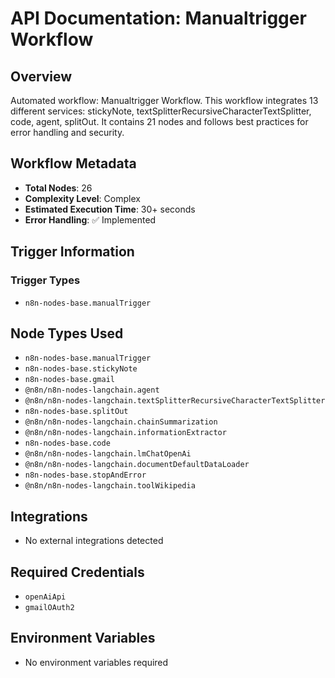 # API Documentation: Manualtrigger Workflow

## Overview
Automated workflow: Manualtrigger Workflow. This workflow integrates 13 different services: stickyNote, textSplitterRecursiveCharacterTextSplitter, code, agent, splitOut. It contains 21 nodes and follows best practices for error handling and security.

## Workflow Metadata
- **Total Nodes**: 26
- **Complexity Level**: Complex
- **Estimated Execution Time**: 30+ seconds
- **Error Handling**: ✅ Implemented

## Trigger Information
### Trigger Types
- `n8n-nodes-base.manualTrigger`

## Node Types Used
- `n8n-nodes-base.manualTrigger`
- `n8n-nodes-base.stickyNote`
- `n8n-nodes-base.gmail`
- `@n8n/n8n-nodes-langchain.agent`
- `@n8n/n8n-nodes-langchain.textSplitterRecursiveCharacterTextSplitter`
- `n8n-nodes-base.splitOut`
- `@n8n/n8n-nodes-langchain.chainSummarization`
- `@n8n/n8n-nodes-langchain.informationExtractor`
- `n8n-nodes-base.code`
- `@n8n/n8n-nodes-langchain.lmChatOpenAi`
- `@n8n/n8n-nodes-langchain.documentDefaultDataLoader`
- `n8n-nodes-base.stopAndError`
- `@n8n/n8n-nodes-langchain.toolWikipedia`

## Integrations
- No external integrations detected

## Required Credentials
- `openAiApi`
- `gmailOAuth2`

## Environment Variables
- No environment variables required
